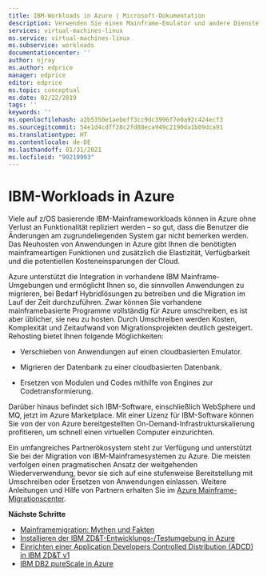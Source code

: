```yaml
---
title: IBM-Workloads in Azure | Microsoft-Dokumentation
description: Verwenden Sie einen Mainframe-Emulator und andere Dienste von Microsoft-Partnern, um Ihre IBM z/OS-Workloads mithilfe von Microsoft Azure neu zu hosten.
services: virtual-machines-linux
ms.service: virtual-machines-linux
ms.subservice: workloads
documentationcenter: ''
author: njray
ms.author: edprice
manager: edprice
editor: edprice
ms.topic: conceptual
ms.date: 02/22/2019
tags: ''
keywords: ''
ms.openlocfilehash: a2b5350e1aebeff3cc9dc3996f7e0a92c424ecf3
ms.sourcegitcommit: 54e1d4cdff28c2fd88eca949c2190da1b09dca91
ms.translationtype: HT
ms.contentlocale: de-DE
ms.lasthandoff: 01/31/2021
ms.locfileid: "99219993"
---
```

# <a name="ibm-workloads-on-azure"></a>IBM-Workloads in Azure

Viele auf z/OS basierende IBM-Mainframeworkloads können in Azure ohne Verlust an Funktionalität repliziert werden – so gut, dass die Benutzer die Änderungen am zugrundeliegenden System gar nicht bemerken werden. Das Neuhosten von Anwendungen in Azure gibt Ihnen die benötigten mainframeartigen Funktionen und zusätzlich die Elastizität, Verfügbarkeit und die potentiellen Kosteneinsparungen der Cloud.

Azure unterstützt die Integration in vorhandene IBM Mainframe-Umgebungen und ermöglicht Ihnen so, die sinnvollen Anwendungen zu migrieren, bei Bedarf Hybridlösungen zu betreiben und die Migration im Lauf der Zeit durchzuführen. Zwar können Sie vorhandene mainframebasierte Programme vollständig für Azure umschreiben, es ist aber üblicher, sie neu zu hosten. Durch Umschreiben werden Kosten, Komplexität und Zeitaufwand von Migrationsprojekten deutlich gesteigert. Rehosting bietet Ihnen folgende Möglichkeiten:

- Verschieben von Anwendungen auf einen cloudbasierten Emulator.

- Migrieren der Datenbank zu einer cloudbasierten Datenbank.

- Ersetzen von Modulen und Codes mithilfe von Engines zur Codetransformierung.

Darüber hinaus befindet sich IBM-Software, einschließlich WebSphere und MQ, jetzt im Azure Marketplace. Mit einer Lizenz für IBM-Software können Sie von der von Azure bereitgestellten On-Demand-Infrastrukturskalierung profitieren, um schnell einen virtuellen Computer einzurichten.

Ein umfangreiches Partnerökosystem steht zur Verfügung und unterstützt Sie bei der Migration von IBM-Mainframesystemen zu Azure. Die meisten verfolgen einen pragmatischen Ansatz der weitgehenden Wiederverwendung, bevor sie sich auf eine stufenweise Bereitstellung mit Umschreiben oder Ersetzen von Anwendungen einlassen. Weitere Anleitungen und Hilfe von Partnern erhalten Sie im [Azure Mainframe-Migrationscenter](https://azure.microsoft.com/migration/mainframe/).

**Nächste Schritte**

- [Mainframemigration: Mythen und Fakten](/azure/architecture/cloud-adoption/infrastructure/mainframe-migration/myths-and-facts)
- [Installieren der IBM ZD&T-Entwicklungs-/Testumgebung in Azure](./install-ibm-z-environment.md)
- [Einrichten einer Application Developers Controlled Distribution (ADCD) in IBM ZD&T v1](./demo.md)
- [IBM DB2 pureScale in Azure](ibm-db2-purescale-azure.md)
